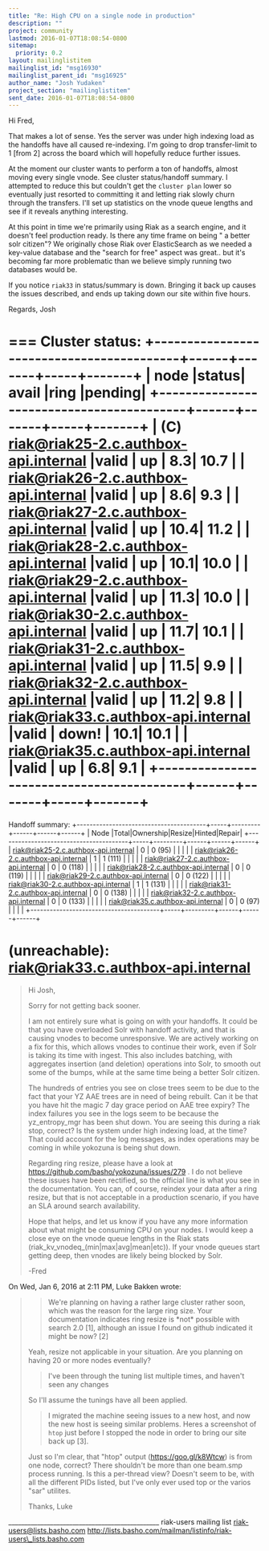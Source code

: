 ```yaml
---
title: "Re: High CPU on a single node in production"
description: ""
project: community
lastmod: 2016-01-07T18:08:54-0800
sitemap:
  priority: 0.2
layout: mailinglistitem
mailinglist_id: "msg16930"
mailinglist_parent_id: "msg16925"
author_name: "Josh Yudaken"
project_section: "mailinglistitem"
sent_date: 2016-01-07T18:08:54-0800
---
```



Hi Fred,

That makes a lot of sense. Yes the server was under high indexing load
as the handoffs have all caused re-indexing. I'm going to drop
transfer-limit to 1 [from 2] across the board which will hopefully
reduce further issues.

At the moment our cluster wants to perform a ton of handoffs, almost
moving every single vnode. See cluster status/handoff summary. I
attempted to reduce this but couldn't get the `cluster plan` lower so
eventually just resorted to committing it and letting riak slowly
churn through the transfers. I'll set up statistics on the vnode queue
lengths and see if it reveals anything interesting.

At this point in time we're primarily using Riak as a search engine,
and it doesn't feel production ready. Is there any time frame on being
" a better solr citizen"? We originally chose Riak over ElasticSearch
as we needed a key-value database and the "search for free" aspect was
great.. but it's becoming far more problematic than we believe simply
running two databases would be.

If you notice `riak33` in status/summary is down. Bringing it back up
causes the issues described, and ends up taking down our site within
five hours.

Regards,
Josh

===
Cluster status:
+------------------------------------------+------+-------+-----+-------+
| node |status| avail |ring |pending|
+------------------------------------------+------+-------+-----+-------+
| (C) riak@riak25-2.c.authbox-api.internal |valid | up | 8.3| 10.7 |
| riak@riak26-2.c.authbox-api.internal |valid | up | 8.6| 9.3 |
| riak@riak27-2.c.authbox-api.internal |valid | up | 10.4| 11.2 |
| riak@riak28-2.c.authbox-api.internal |valid | up | 10.1| 10.0 |
| riak@riak29-2.c.authbox-api.internal |valid | up | 11.3| 10.0 |
| riak@riak30-2.c.authbox-api.internal |valid | up | 11.7| 10.1 |
| riak@riak31-2.c.authbox-api.internal |valid | up | 11.5| 9.9 |
| riak@riak32-2.c.authbox-api.internal |valid | up | 11.2| 9.8 |
| riak@riak33.c.authbox-api.internal |valid | down! | 10.1| 10.1 |
| riak@riak35.c.authbox-api.internal |valid | up | 6.8| 9.1 |
+------------------------------------------+------+-------+-----+-------+
===
Handoff summary:
+----------------------------------------+-----+---------+------+------+------+
| Node |Total|Ownership|Resize|Hinted|Repair|
+----------------------------------------+-----+---------+------+------+------+
| riak@riak25-2.c.authbox-api.internal | 0 | 0 (95) | | | |
| riak@riak26-2.c.authbox-api.internal | 1 | 1 (111) | | | |
| riak@riak27-2.c.authbox-api.internal | 0 | 0 (118) | | | |
| riak@riak28-2.c.authbox-api.internal | 0 | 0 (119) | | | |
| riak@riak29-2.c.authbox-api.internal | 0 | 0 (122) | | | |
| riak@riak30-2.c.authbox-api.internal | 1 | 1 (131) | | | |
| riak@riak31-2.c.authbox-api.internal | 0 | 0 (138) | | | |
| riak@riak32-2.c.authbox-api.internal | 0 | 0 (133) | | | |
| riak@riak35.c.authbox-api.internal | 0 | 0 (97) | | | |
+----------------------------------------+-----+---------+------+------+------+

(unreachable): riak@riak33.c.authbox-api.internal
===



> Hi Josh,
>
> Sorry for not getting back sooner.
>
> I am not entirely sure what is going on with your handoffs. It could be that 
> you have overloaded Solr with handoff activity, and that is causing vnodes to 
> become unresponsive. We are actively working on a fix for this, which allows 
> vnodes to continue their work, even if Solr is taking its time with ingest. 
> This also includes batching, with aggregates insertion (and deletion) 
> operations into Solr, to smooth out some of the bumps, while at the same time 
> being a better Solr citizen.
>
> The hundreds of entries you see on close trees seem to be due to the fact 
> that your YZ AAE trees are in need of being rebuilt. Can it be that you have 
> hit the magic 7 day grace period on AAE tree expiry? The index failures you 
> see in the logs seem to be because the yz\_entropy\_mgr has been shut down. 
> You are seeing this during a riak stop, correct? Is the system under high 
> indexing load, at the time? That could account for the log messages, as 
> index operations may be coming in while yokozuna is being shut down.
>
> Regarding ring resize, please have a look at 
> https://github.com/basho/yokozuna/issues/279 
> . I do not believe these 
> issues have been rectified, so the official line is what you see in the 
> documentation. You can, of course, reindex your data after a ring resize, 
> but that is not acceptable in a production scenario, if you have an SLA 
> around search availability.
>
> Hope that helps, and let us know if you have any more information about what 
> might be consuming CPU on your nodes. I would keep a close eye on the vnode 
> queue lengths in the Riak stats (riak\_kv\_vnodeq\_(min|max|avg|mean|etc)). If 
> your vnode queues start getting deep, then vnodes are likely being blocked by 
> Solr.
>
> -Fred

On Wed, Jan 6, 2016 at 2:11 PM, Luke Bakken  wrote:
>> We're planning on having a rather large cluster rather soon, which was
>> the reason for the large ring size. Your documentation indicates ring
>> resize is \*not\* possible with search 2.0 [1], although an issue I
>> found on github indicated it might be now? [2]
>
> Yeah, resize not applicable in your situation. Are you planning on
> having 20 or more nodes eventually?
>
>> I've been through the tuning list multiple times, and haven't seen any
>> changes
>
> So I'll assume the tunings have all been applied.
>
>> I migrated the machine seeing issues to a new host, and now
>> the new host is seeing similar problems. Heres a screenshot of `htop`
>> just before I stopped the node in order to bring our site back up [3].
>
> Just so I'm clear, that "htop" output (https://goo.gl/k8Wtcw) is from
> one node, correct? There shouldn't be more than one beam.smp process
> running. Is this a per-thread view? Doesn't seem to be, with all the
> different PIDs listed, but I've only ever used top or the varios "sar"
> utilites.
>
> Thanks,
> Luke

\_\_\_\_\_\_\_\_\_\_\_\_\_\_\_\_\_\_\_\_\_\_\_\_\_\_\_\_\_\_\_\_\_\_\_\_\_\_\_\_\_\_\_\_\_\_\_
riak-users mailing list
riak-users@lists.basho.com
http://lists.basho.com/mailman/listinfo/riak-users\_lists.basho.com

